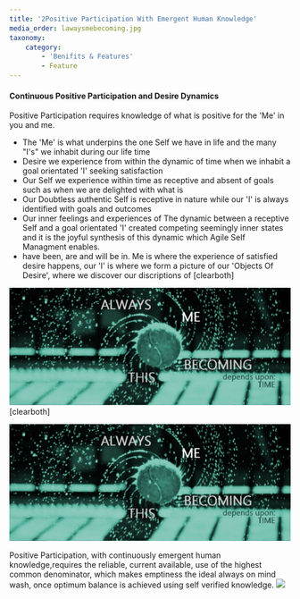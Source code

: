 ```yaml
---
title: '2Positive Participation With Emergent Human Knowledge'
media_order: lawaysmebecoming.jpg
taxonomy:
    category:
        - 'Benifits & Features'
        - Feature
---
```


#### Continuous Positive Participation and Desire Dynamics
Positive Participation requires knowledge of what is positive for the 'Me' in you and me.
* The 'Me' is what underpins the one Self we have in life and the many "I's" we inhabit during our life time
* Desire we experience from within the dynamic of time when we inhabit a goal orientated 'I' seeking satisfaction
* Our Self we experience within time as receptive and absent of goals such as when we are delighted with what is   
* Our Doubtless authentic Self is receptive in nature while our 'I' is always identified with goals and outcomes
* Our inner feelings and experiences of The dynamic between a receptive Self and a goal orientated 'I' created competing seemingly inner states and it is the joyful synthesis of this dynamic which Agile Self Managment enables.
* have been, are and will be in.
Me is where the experience of satisfied desire happens, our 'I' is where we form a picture of our 'Objects Of Desire', where we discover our discriptions of 
[clearboth]

![Sky and Mountain](lawaysmebecoming.jpg?resize=600,450&classes=caption,caption-right,figure-right "Photo by Chase Moyer on Unsplash")
[clearboth]

![Sky and Mountain](lawaysmebecoming.jpg?resize=200,250&classes=left)

Positive Participation, with continuously emergent human knowledge,requires the reliable, current available, use of the highest common denominator, which makes emptiness the ideal always on mind wash, once optimum balance is achieved using self verified knowledge.
![](http://![](lawaysmebecoming.jpg))
